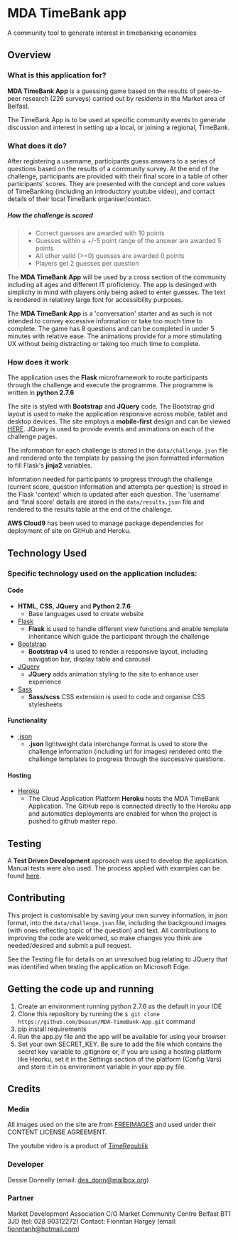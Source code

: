 # MDA TimeBank app
A community tool to generate interest in timebanking economies

## Overview

### What is this application for?
**MDA TimeBank App** is a guessing game based on the results of peer-to-peer research (226 surveys) carried out by residents in the Market area of Belfast.

The TimeBank App is to be used at specific community events to generate discussion and interest in setting up a local, or joining a regional, TimeBank.

### What does it do?
After registering a username, participants guess answers to a series of questions based on the results of a community survey. At the end of the challenge, participants are provided with their final score in a table of  other participants' scores. They are presented with the concept and core values of TimeBanking (including an introductory youtube video), and contact details of their local TimeBank organiser/contact.

##### How the challenge is scored
> * Correct guesses are awarded with 10 points
> * Guesses within a +/-5 point range of the answer are awarded 5 points
> * All other valid (>=0) guesses are awarded 0 points
> * Players get 2 guesses per question

The **MDA TimeBank App** will be used by a cross section of the community including all ages and different IT proficiency. The app is desinged with simplicity in mind with players only being asked to enter guesses. The text is rendered in relativey large font for accessibility purposes.

The **MDA TimeBank App** is a 'conversation' starter and as such is not intended to convey excessive information or take too much time to complete. The game has 8 questions and can be completed in under 5 minutes with relative ease. The animations provide for a more stimulating UX without being distracting or taking too much time to complete.

### How does it work
The application uses the **Flask** microframework to route participants through the challenge and execute the programme. The programme is written in **python 2.7.6**

The site is styled with **Bootstrap** and **JQuery** code. The Bootstrap grid layout is used to make the application responsive across mobile, tablet and desktop devices. The site employs a **mobile-first** design and can be viewed [HERE](https://mda-timebank.herokuapp.com/). JQuery is used to provide events and animations on each of the challenge pages.

The information for each challenge is stored in the ```data/challenge.json``` file and rendered onto the template by passing the json formatted information to fill Flask's **jinja2** variables. 

Information needed for participants to progress through the challenge (current score, question information and attempts per question)  is stroed in the Flask 'context' which is updated after each question. The 'username' and 'final score' details are stored in the ```data/results.json``` file and rendered to the results table at the end of the challenge.

**AWS Cloud9** has been used to manage package dependencies for deployment of site on GitHub and Heroku. 


## Technology Used

### Specific technology used on the application includes:

#### Code
- **HTML**, **CSS**, **JQuery** and **Python 2.7.6**
    - Base languages used to create website
- [Flask](http://flask.pocoo.org/)
    - **Flask** is used to handle different view functions and enable template inheritance which guide the participant through the challenge
- [Bootstrap](http://getbootstrap.com/)
    - **Bootstrap v4** is used to render a responsive layout, including navigation bar, display table and carousel
- [JQuery](https://jquery.com)
    - **JQuery** adds animation styling to the site to enhance user experience
- [Sass](https://sass-lang.com/)
    - **Sass/scss** CSS extension is used to code and organise CSS stylesheets

#### Functionality
- [.json](https://www.json.org/)
    - **.json** lightweight data interchange format is used to store the challenge information (including url for images) rendered onto the challenge templates to progress through the successive questions.

#### Hosting
- [Heroku](https://www.heroku.com/)
    - The Cloud Application Platform **Heroku** hosts the MDA TimeBank Application. The GitHub repo is connected directly to the Heroku app and automatics deployments are enabled for when the project is pushed to github master repo.


## Testing
A **Test Driven Development** approach was used to develop the application. Manual tests were also used. The process applied with examples can be found [here](testing/tdd.md).


## Contributing
This project is customisable by saving your own survey information, in json format, into the ```data/challenge.json``` file, including the background images (with ones reflecting topic of the question) and text. All contributions to improving the code are welcomed, so make changes you think are needed/desired and submit a pull request.

See the Testing file for details on an unresolved bug relating to JQuery that was identified when testing the application on Microsoft Edge.

## Getting the code up and running
1. Create an environment running python 2.7.6 as the default in your IDE
2. Clone this repository by running the ```$ git clone https://github.com/Deasun/MDA-TimeBank-App.git``` command
3. pip install requirements
4. Run the app.py file and the app will be available for using your browser
5. Set your own SECRET_KEY. Be sure to add the file which contains the secret key variable to .gitignore or, if you are using a hosting platform like Heorku, set it in the Settings section of the platform (Config Vars) and store it in os environment variable in your app.py file.


## Credits

### Media
All images used on the site are from [FREEIMAGES](https://www.freeimages.com)
and used under their CONTENT LICENSE AGREEMENT.

The youtube video is a product of [TimeRepublik](https://timerepublik.com/)

### Developer
Dessie Donnelly (email: des_donn@mailbox.org)

### Partner
Market Development Association C/O Market Community Centre Belfast BT1 3JD (tel: 028 90312272)
Contact: Fionntan Hargey (email: fionntanh@hotmail.com)